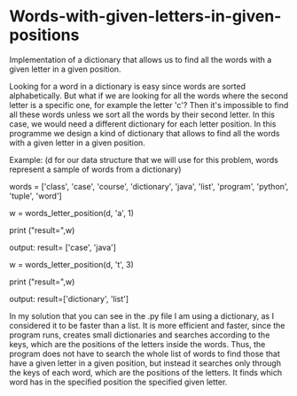 # Words-with-given-letters-in-given-positions
Implementation of a dictionary that allows us to find all the words with a given letter in a given position.


Looking for a word in a dictionary is easy since words are sorted alphabetically. But what if we are looking for all the words where the second letter is a specific one, for example the letter 'c'? Then it's impossible to find all these words unless we sort all the words by their second letter. In this case, we would need a different dictionary for each letter position. In this programme we design a kind of dictionary that allows to find all the words with a given letter in a given position.

Example: (d for our data structure that we will use for this problem, words represent a sample of words from a dictionary)

words = ['class', 'case', 'course', 'dictionary', 'java', 'list', 'program', 'python', 'tuple', 'word']

w = words_letter_position(d, 'a', 1)

print ("result=",w)

output: result= ['case', 'java']

 w = words_letter_position(d, 't', 3)

print ("result=",w)

output: result=['dictionary', 'list']



In my solution that you can see in the .py file I am using a dictionary, as I considered it to be faster than a list. It is more efficient and faster, since the program runs, creates small dictionaries and searches according to the keys, which are the positions of the letters inside the words. Thus, the program does not have to search the whole list of words to find those that have a given letter in a given position, but instead it searches only through the keys of each word, which are the positions of the letters. It finds which word has in the specified position the specified given letter.
